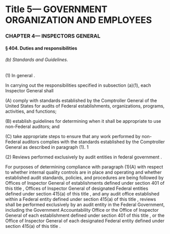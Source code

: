 
# Title 5— GOVERNMENT ORGANIZATION AND EMPLOYEES
### CHAPTER 4— INSPECTORS GENERAL
#### § 404. Duties and responsibilities
###### (b) Standards and Guidelines.

(1) In general .

In carrying out the responsibilities specified in subsection (a)(1), each Inspector General shall

(A) comply with standards established by the Comptroller General of the United States for audits of Federal establishments, organizations, programs, activities, and functions;

(B) establish guidelines for determining when it shall be appropriate to use non-Federal auditors; and

(C) take appropriate steps to ensure that any work performed by non-Federal auditors complies with the standards established by the Comptroller General as described in paragraph (1). 1

(2) Reviews performed exclusively by audit entities in federal government .

For purposes of determining compliance with paragraph (1)(A) with respect to whether internal quality controls are in place and operating and whether established audit standards, policies, and procedures are being followed by Offices of Inspector General of establishments defined under section 401 of this title , Offices of Inspector General of designated Federal entities defined under section 415(a) of this title , and any audit office established within a Federal entity defined under section 415(a) of this title , reviews shall be performed exclusively by an audit entity in the Federal Government, including the Government Accountability Office or the Office of Inspector General of each establishment defined under section 401 of this title , or the Office of Inspector General of each designated Federal entity defined under section 415(a) of this title .

